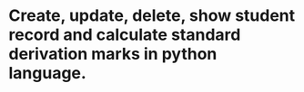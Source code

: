 # Create, update, delete, show student record and calculate standard derivation marks in python language.


 
